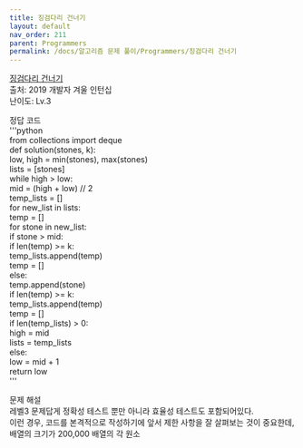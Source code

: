```yaml
---
title: 징검다리 건너기
layout: default
nav_order: 211
parent: Programmers
permalink: /docs/알고리즘 문제 풀이/Programmers/징검다리 건너기
---
```


[징검다리 건너기]   
출처: 2019 개발자 겨울 인턴십   
난이도: Lv.3   
   
정답 코드   
'''python   
from collections import deque   
def solution(stones, k):   
    low, high = min(stones), max(stones)   
    lists = [stones]   
    while high > low:   
        mid = (high + low) // 2   
        temp_lists = []   
        for new_list in lists:   
            temp = []   
            for stone in new_list:   
                if stone > mid:   
                    if len(temp) >= k:   
                        temp_lists.append(temp)   
                    temp = []   
                else:   
                    temp.append(stone)   
            if len(temp) >= k:   
                temp_lists.append(temp)   
            temp = []   
        if len(temp_lists) > 0:   
            high = mid   
            lists = temp_lists   
        else:   
            low = mid + 1   
    return low   
'''   
   
문제 해설   
레벨3 문제답게 정확성 테스트 뿐만 아니라 효율성 테스트도 포함되어있다.   
이런 경우, 코드를 본격적으로 작성하기에 앞서 제한 사항을 잘 살펴보는 것이 중요한데, 배열의 크기가 200,000 배열의 각 원소

[징검다리 건너기]: https://school.programmers.co.kr/learn/courses/30/lessons/64062/solution_groups?language=python3